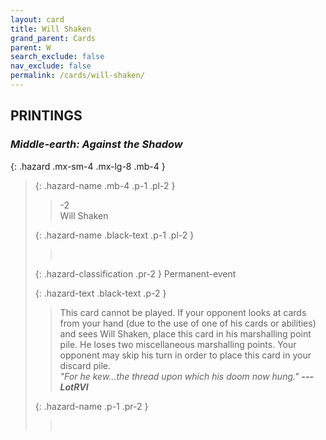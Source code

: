 ```yaml
---
layout: card
title: Will Shaken
grand_parent: Cards
parent: W
search_exclude: false
nav_exclude: false
permalink: /cards/will-shaken/
---
```


## PRINTINGS


### _Middle-earth: Against the Shadow_

{: .hazard .mx-sm-4 .mx-lg-8 .mb-4 }
> {: .hazard-name .mb-4 .p-1 .pl-2 }
> > <div class="hazard-mp">-2</div>
> > <div class="card-name">Will Shaken</div>
>
> {: .hazard-name .black-text .p-1 .pl-2 }
> > &nbsp;
>
> {: .hazard-classification .pr-2 }
> Permanent-event
>
> {: .hazard-text .black-text .p-2 }
> > This card cannot be played. If your opponent looks at cards from your hand (due to the use of one of his cards or abilities) and sees Will Shaken, place this card in his marshalling point pile. He loses two miscellaneous marshalling points. Your opponent may skip his turn in order to place this card in your discard pile. <br>_"For he kew...the thread upon which his doom now hung."_ ***---LotRVI***  
>
> {: .hazard-name .p-1 .pr-2 }
> > <div class="card-shield"></div>
> > <div class="card-corruption">&nbsp;</div>
